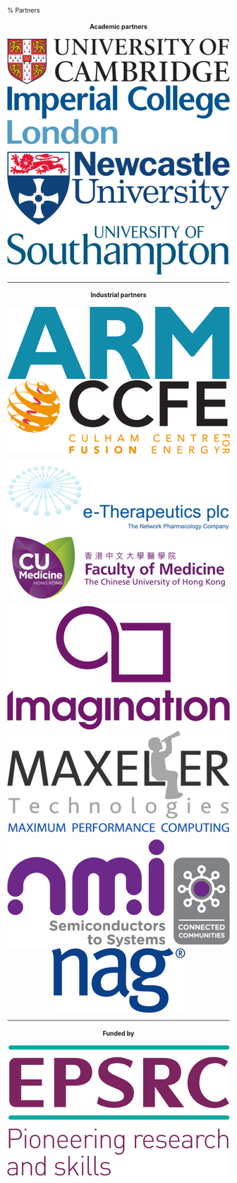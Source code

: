% Partners

<div class="partners">
<center>

#### Academic partners

[![University of Cambridge][cambridge_logo]](https://www.cam.ac.uk/) [![Imperial College London][icl_logo]](https://www.imperial.ac.uk/)

[![Newcastle University][newcastle_logo]](http://ncl.ac.uk/) [![University of Southampton][southampton_logo]](https://www.southampton.ac.uk/)

<hr/>

<!-- TODO: switch to SVG logos, erase JPG's from git history -->
#### Industrial partners

[![ARM][arm_logo]](https://www.arm.com/) [![Culham Centre for Fusion Energy][ccfe_logo]](http://www.ccfe.ac.uk/)

[![e-Therapeutics][etx_logo]](http://www.etherapeutics.co.uk/) [![The Chinese University of Hong Kong][cuhk_logo]](http://www.med.cuhk.edu.hk/)

[![Imagination Technologies][img_logo]](https://imgtec.com/) [![Maxeler Technologies][maxeler_logo]](http://www.maxeler.com/)

[![National Microelectronics Institute][nmi_logo]](https://nmi.org.uk) [![Numerical Algorithms Group][nag_logo]](https://www.nag.co.uk/)

<hr/>

#### Funded by

<!-- TODO: reduce size of EPSRC logo -->

[![EPSRC][epsrc_logo]](https://www.epsrc.ac.uk/)

</center>
</div>

[cambridge_logo]: static/img/University_of_Cambridge_logo.svg
[icl_logo]: static/img/Imperial_College_London_Logo.svg
[newcastle_logo]: static/img/Newcastle_University_Logo.svg
[southampton_logo]: static/img/University_of_Southampton_Logo.svg
[arm_logo]: static/img/ARM_Logo.svg
[ccfe_logo]: static/img/CCFE_Logo.jpg
[etx_logo]: static/img/ETX_Logo.jpg
[cuhk_logo]: static/img/CUHK_Logo.svg
[img_logo]: static/img/IMG_Logo.jpg
[maxeler_logo]: static/img/Maxeler_Logo.png
[nag_logo]: static/img/NAG_Logo.jpg
[nmi_logo]: static/img/NMI_Logo.png
[epsrc_logo]: static/img/EPSRC_Logo.svg
